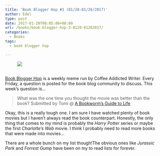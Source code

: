 ```yaml
---
title: 'Book Blogger Hop #3 (01/20-01/26/2017)'
author: Edel
type: post
date: 2017-01-20T08:05:00+00:00
url: /books/book-blogger-hop-3-0120-01262017/
categories:
  - Books
tags:
  - book blogger hop

---
```

<figure><a rel="_nofollow" href="http://www.coffeeaddictedwriter.com/p/blog-page.html"><img src="https://i1.wp.com/3.bp.blogspot.com/-2bKizvp-A9w/WEjGAM4OjJI/AAAAAAAAV50/nU3xHQNtvSQQ8dRsB8OueG061E99KPrYACLcB/s1600/Book%2BBlogger%2BHop%2B%2528Final%2529.png?w=663&#038;ssl=1" data-recalc-dims="1" /></a></figure> 

<a rel="_nofollow" href="http://www.coffeeaddictedwriter.com/p/blog-page.html"></a>

<a rel="_nofollow" href="http://www.coffeeaddictedwriter.com/p/blog-page.html"><br /> </a><a rel="_nofollow" href="http://www.coffeeaddictedwriter.com/p/blog-page.html">Book Blogger Hop</a> is a weekly meme run by Coffee Addicted Writer. Every Friday, a question is posted for the book blog community to discuss. This week&#8217;s question is&#8230;

> What was the one time you thought the movie was better than the book? Submitted by Tomi @ [A Bookworm&#8217;s Guide to Life][1]

Okay, this is a really tough one. I am sure I have watched plenty of book movies but I haven&#8217;t always read the book counterpart. Honestly, the only thing that comes to my mind is probably the _Harry Potter_ series or maybe the first _Charlotte&#8217;s Web_ movie. I think I probably need to read more books that were made into movies&#8230;

There are a whole bunch on my list though!The obvious ones like _Jurassic Park_ and _Forrest Gump_ have been on my to read lists for forever.

 [1]: http://www.abgtl.co.uk/